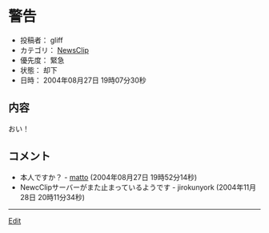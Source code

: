 ---
---
# 警告
* 投稿者： gliff
* カテゴリ： [NewsClip](/NewsClip)
* 優先度： 緊急
* 状態： 却下
* 日時： 2004年08月27日 19時07分30秒

## 内容
おい！
## コメント
* 本人ですか？ - [matto](/matto) (2004年08月27日 19時52分14秒)
* NewcClipサーバーがまた止まっているようです - jirokunyork (2004年11月28日 20時11分34秒)
<!--  -->




----
[Edit](https://github.com/vitroid/vitroid.github.io/edit/master/MD/BugTrack-palmware_3.md)
